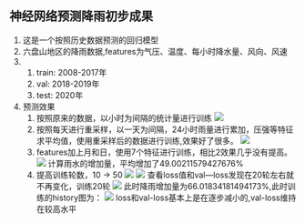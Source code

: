 ## 神经网络预测降雨初步成果
1. 这是一个按照历史数据预测的回归模型
2. 六盘山地区的降雨数据,features为气压、温度、每小时降水量、风向、风速
3. 1. train: 2008-2017年
   1. val: 2018-2019年
   2. test: 2020年
4. 预测效果
   1. 按照原来的数据，以小时为间隔的统计量进行训练
         ![](onehour.png)
   2. 按照每天进行重采样，以一天为间隔，24小时雨量进行累加，压强等特征求平均值，使用重采样后的数据进行训练,效果好了很多。
        ![](resample_oneyear.png) 
   3. features加上月和日，使用7个特征进行训练，相比2效果几乎没有提高。
        ![](resample_oneyear_MD.png)
      计算雨水的增加量，平均增加了49.00211579427676%
   4. 提高训练轮数，10 -> 50 
         ![](epoch_50.png)
         ![](loss.png)
       查看loss值和val—loss发现在20轮左右就不再变化，训练20轮
        ![](epoch_20.png)
        此时降雨增加量为66.01834181494173%,此时训练的history图为：
        ![](2020-12-11-15-20-41.png)
        loss和val-loss基本上是在逐步减小的,val-loss维持在较高水平
      